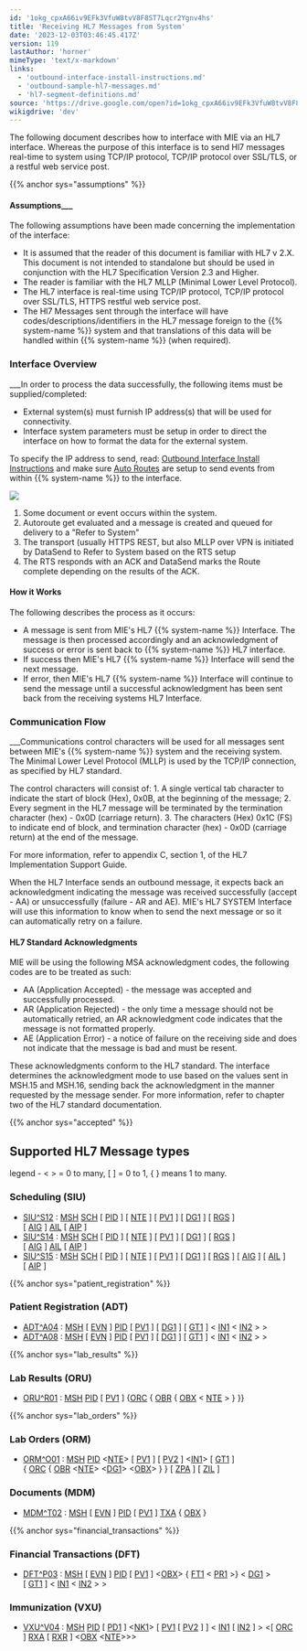 ```yaml
---
id: '1okg_cpxA66iv9EFk3VfuW8tvV8F8ST7Lqcr2Ygnv4hs'
title: 'Receiving HL7 Messages from System'
date: '2023-12-03T03:46:45.417Z'
version: 119
lastAuthor: 'horner'
mimeType: 'text/x-markdown'
links:
  - 'outbound-interface-install-instructions.md'
  - 'outbound-sample-hl7-messages.md'
  - 'hl7-segment-definitions.md'
source: 'https://drive.google.com/open?id=1okg_cpxA66iv9EFk3VfuW8tvV8F8ST7Lqcr2Ygnv4hs'
wikigdrive: 'dev'
---
```

The following document describes how to interface with MIE via an HL7 interface. Whereas the purpose of this interface is to send Hl7 messages real-time to system using TCP/IP protocol, TCP/IP protocol over SSL/TLS, or a restful web service post.

{{% anchor sys="assumptions" %}}

#### Assumptions___

The following assumptions have been made concerning the implementation of the interface:

* It is assumed that the reader of this document is familiar with HL7 v 2.X. This document is not intended to standalone but should be used in conjunction with the HL7 Specification Version 2.3 and Higher.
* The reader is familiar with the HL7 MLLP (Minimal Lower Level Protocol).
* The HL7 interface is real-time using TCP/IP protocol, TCP/IP protocol over SSL/TLS, HTTPS restful web service post.
* The Hl7 Messages sent through the interface will have codes/descriptions/identifiers in the HL7 message foreign to the {{% system-name %}} system and that translations of this data will be handled within {{% system-name %}} (when required).

### Interface Overview

___In order to process the data successfully, the following items must be supplied/completed:

* External system(s) must furnish IP address(s) that will be used for connectivity.
* Interface system parameters must be setup in order to direct the interface on how to format the data for the external system.

To specify the IP address to send, read: [Outbound Interface Install Instructions](outbound-interface-install-instructions.md#overview) and make sure [Auto Routes](outbound-interface-install-instructions.md#auto-routes) are setup to send events from within {{% system-name %}}  to the interface.

![](../receiving-hl7-messages-from-system.assets/4646fbdde45da1a81be6ea94849def45.png)

1. Some document or event occurs within the system.
2. Autoroute get evaluated and a message is created and queued for delivery to a "Refer to System"
3. The transport (usually HTTPS REST, but also MLLP over VPN is initiated by DataSend to Refer to System based on the RTS setup
4. The RTS responds with an ACK and DataSend marks the Route complete depending on the results of the ACK.

#### How it Works

The following describes the process as it occurs:

* A message is sent from MIE's HL7 {{% system-name %}} Interface. The message is then processed accordingly and an acknowledgment of success or error is sent back to {{% system-name %}} HL7 interface.
* If success then MIE's HL7 {{% system-name %}} Interface will send the next message.
* If error, then MIE's HL7 {{% system-name %}} Interface will continue to send the message until a successful acknowledgment has been sent back from the receiving systems HL7 Interface.

### Communication Flow

___Communications control characters will be used for all messages sent between MIE's {{% system-name %}} system and the receiving system. The Minimal Lower Level Protocol (MLLP) is used by the TCP/IP connection, as specified by HL7 standard.

The control characters will consist of: 1. A single vertical tab character to indicate the start of block (Hex), 0x0B, at the beginning of the message; 2. Every segment in the HL7 message will be terminated by the termination character (hex) - 0x0D (carriage return). 3. The characters (Hex) 0x1C (FS) to indicate end of block, and termination character (hex) - 0x0D (carriage return) at the end of the message.

For more information, refer to appendix C, section 1, of the HL7 Implementation Support Guide.

When the HL7 Interface sends an outbound message, it expects back an acknowledgment indicating the message was received successfully (accept - AA) or unsuccessfully (failure - AR and AE). MIE's HL7 SYSTEM Interface will use this information to know when to send the next message or so it can automatically retry on a failure.

#### HL7 Standard Acknowledgments

MIE will be using the following MSA acknowledgment codes, the following codes are to be treated as such:

* AA (Application Accepted) - the message was accepted and successfully processed.
* AR (Application Rejected) - the only time a message should not be automatically retried, an AR acknowledgment code indicates that the message is not formatted properly.
* AE (Application Error) - a notice of failure on the receiving side and does not indicate that the message is bad and must be resent.

These acknowledgments conform to the HL7 standard. The interface determines the acknowledgment mode to use based on the values sent in MSH.15 and MSH.16, sending back the acknowledgment in the manner requested by the message sender. For more information, refer to chapter two of the HL7 standard documentation.

{{% anchor sys="accepted" %}}

## Supported HL7 Message types

legend - < > = 0 to many, [ ] = 0 to 1, { } means 1 to many.

### Scheduling (SIU)

* [SIU^S12](outbound-sample-hl7-messages.md#sius12) : [MSH](hl7-segment-definitions.md#message-header-msh) [SCH](hl7-segment-definitions.md#scheduling-activity-information-sch) [ [PID](hl7-segment-definitions.md#patient-identification-pid) ] [ [NTE](hl7-segment-definitions.md#notes-and-comments-nte) ] [ [PV1](hl7-segment-definitions.md#patient-visit-pv1) ] [ [DG1](hl7-segment-definitions.md#diagnosis-dg1) ] [ [RGS](hl7-segment-definitions.md#resource-group-rgs) ] [ [AIG](hl7-segment-definitions.md#appointment-information-general-resource-aig) ] [AIL](hl7-segment-definitions.md#appointment-information-location-resource-ail) [ [AIP](hl7-segment-definitions.md#appointment-information-personnel-resource-aip) ]
* [SIU^S14](outbound-sample-hl7-messages.md#sius14) : [MSH](hl7-segment-definitions.md#message-header-msh) [SCH](hl7-segment-definitions.md#scheduling-activity-information-sch) [ [PID](hl7-segment-definitions.md#patient-identification-pid) ] [ [NTE](hl7-segment-definitions.md#notes-and-comments-nte) ] [ [PV1](hl7-segment-definitions.md#patient-visit-pv1) ] [ [DG1](hl7-segment-definitions.md#diagnosis-dg1) ] [ [RGS](hl7-segment-definitions.md#resource-group-rgs) ] [ [AIG](hl7-segment-definitions.md#appointment-information-general-resource-aig) ] [AIL](hl7-segment-definitions.md#appointment-information-location-resource-ail) [ [AIP](hl7-segment-definitions.md#appointment-information-personnel-resource-aip) ]
* [SIU^S15](outbound-sample-hl7-messages.md#sius15) : [MSH](hl7-segment-definitions.md#message-header-msh) [SCH](hl7-segment-definitions.md#scheduling-activity-information-sch) [ [PID](hl7-segment-definitions.md#patient-identification-pid) ] [ [NTE](hl7-segment-definitions.md#notes-and-comments-nte) ] [ [PV1](hl7-segment-definitions.md#patient-visit-pv1) ] [ [DG1](hl7-segment-definitions.md#diagnosis-dg1) ] [ [RGS](hl7-segment-definitions.md#resource-group-rgs) ] [ [AIG](hl7-segment-definitions.md#appointment-information-general-resource-aig) ] [ [AIL](hl7-segment-definitions.md#appointment-information-location-resource-ail) ] [ [AIP](hl7-segment-definitions.md#appointment-information-personnel-resource-aip) ]

{{% anchor sys="patient_registration" %}}

### Patient Registration (ADT)

* [ADT^A04](outbound-sample-hl7-messages.md#adta04) : [MSH](hl7-segment-definitions.md#message-header-msh) [ [EVN](hl7-segment-definitions.md#event-type-evn) ] [PID](hl7-segment-definitions.md#patient-identification-pid) [ [PV1](hl7-segment-definitions.md#patient-visit-pv1) ] [ [DG1](hl7-segment-definitions.md#diagnosis-dg1) ] [ [GT1](hl7-segment-definitions.md#guarantor-gt1) ] < [IN1](hl7-segment-definitions.md#insurance-in1) < [IN2](hl7-segment-definitions.md#insurance-additional-information-in2) > >
* [ADT^A08](outbound-sample-hl7-messages.md#adta08) : [MSH](hl7-segment-definitions.md#message-header-msh) [ [EVN](hl7-segment-definitions.md#event-type-evn) ] [PID](hl7-segment-definitions.md#patient-identification-pid) [ [PV1](hl7-segment-definitions.md#patient-visit-pv1) ] [ [DG1](hl7-segment-definitions.md#diagnosis-dg1) ] [ [GT1](hl7-segment-definitions.md#guarantor-gt1) ] < [IN1](hl7-segment-definitions.md#insurance-in1) < [IN2](hl7-segment-definitions.md#insurance-additional-information-in2) > >

{{% anchor sys="lab_results" %}}

### Lab Results (ORU)

* [ORU^R01](outbound-sample-hl7-messages.md#orur01) : [MSH](hl7-segment-definitions.md#message-header-msh) [PID](hl7-segment-definitions.md#patient-identification-pid) [ [PV1](hl7-segment-definitions.md#patient-visit-pv1) ] {[ORC](hl7-segment-definitions.md#common-order-orc) { [OBR](hl7-segment-definitions.md#observation-request-obr) { [OBX](hl7-segment-definitions.md#observation/result-obx) < [NTE](hl7-segment-definitions.md#notes-and-comments-nte) > } }}

{{% anchor sys="lab_orders" %}}

### Lab Orders (ORM)

* [ORM^O01](outbound-sample-hl7-messages.md#ormo01) : [MSH](hl7-segment-definitions.md#message-header-msh) [PID](hl7-segment-definitions.md#patient-identification-pid) <[NTE](hl7-segment-definitions.md#notes-and-comments-nte)> [ [PV1](hl7-segment-definitions.md#patient-visit-pv1) ] [ [PV2](hl7-segment-definitions.md#patient-visit-additional-information-pv2) ] <[IN1](hl7-segment-definitions.md#insurance-in1)> [ [GT1](hl7-segment-definitions.md#guarantor-gt1) ] { [ORC](hl7-segment-definitions.md#common-order-orc) { [OBR](hl7-segment-definitions.md#observation-request-obr) <[NTE](hl7-segment-definitions.md#notes-and-comments-nte)> <[DG1](hl7-segment-definitions.md#diagnosis-dg1)> <[OBX](hl7-segment-definitions.md#observation/result-obx)> } } [ [ZPA](hl7-segment-definitions.md#zpa) ] [ [ZIL](hl7-segment-definitions.md#zil) ]

### Documents (MDM)

* [MDM^T02](outbound-sample-hl7-messages.md#mdmt02) : [MSH](hl7-segment-definitions.md#message-header-msh) [ [EVN](hl7-segment-definitions.md#event-type-evn) ] [PID](hl7-segment-definitions.md#patient-identification-pid) [ [PV1](hl7-segment-definitions.md#patient-visit-pv1) ] [TXA](hl7-segment-definitions.md#transcription-document-header-txa) { [OBX](hl7-segment-definitions.md#observation/result-obx) }

{{% anchor sys="financial_transactions" %}}

### Financial Transactions (DFT)

* [DFT^P03](outbound-sample-hl7-messages.md#dftp03) : [MSH](hl7-segment-definitions.md#message-header-msh) [ [EVN](hl7-segment-definitions.md#event-type-evn) ] [PID](hl7-segment-definitions.md#patient-identification-pid) [ [PV1](hl7-segment-definitions.md#patient-visit-pv1) ] <[OBX](hl7-segment-definitions.md#observation/result-obx)> { [FT1](hl7-segment-definitions.md#financial-transaction-ft1) < [PR1](hl7-segment-definitions.md#procedures-pr1) >} < [DG1](hl7-segment-definitions.md#diagnosis-dg1) > [ [GT1](hl7-segment-definitions.md#guarantor-gt1) ] < [IN1](hl7-segment-definitions.md#insurance-in1) < [IN2](hl7-segment-definitions.md#insurance-additional-information-in2) > >

### Immunization (VXU)

* [VXU^V04](outbound-sample-hl7-messages.md#vxuv04) : [MSH](hl7-segment-definitions.md#message-header-msh) [PID](hl7-segment-definitions.md#patient-identification-pid) [ [PD1](hl7-segment-definitions.md#patient-additional-demographics-pd1) ] <[NK1](hl7-segment-definitions.md#next-of-kin/associated-parties-nk1)> [ [PV1](hl7-segment-definitions.md#patient-visit-pv1) [ [PV2](hl7-segment-definitions.md#patient-visit-additional-information-pv2) ] ] < [IN1](hl7-segment-definitions.md#insurance-in1) [ [IN2](hl7-segment-definitions.md#insurance-additional-information-in2) ] > <[ [ORC](hl7-segment-definitions.md#common-order-orc) ] [RXA](hl7-segment-definitions.md#pharmacy/treatment-administration-rxa) [ [RXR](hl7-segment-definitions.md#pharmacy/treatment-route-rxr) ] <[OBX](hl7-segment-definitions.md#observation/result-obx) <[NTE](hl7-segment-definitions.md#notes-and-comments-nte)>>>
